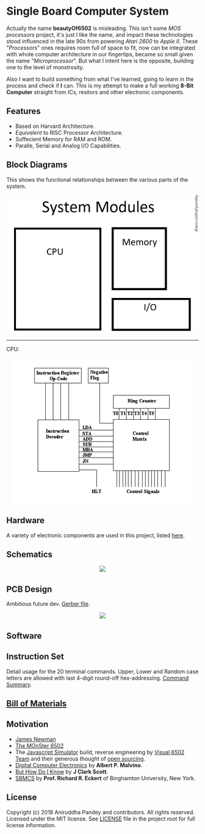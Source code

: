 # Single Board Computer System
Actually the name **beautyOf6502** is misleading. This isn't some *MOS processors* project, it's just I like the name, and impact these technologies stood influenced in the late 90s from powering *Atari 2600* to *Apple II*. These "*Processors*" ones requires room full of space to fit, now can be integrated with whole computer architecture in our fingertips, became so small given the name "*Microprocessor*". But what I intent here is the opposite, building one to the level of monstrosity.

Also I want to build something from what I've learned, going to learn in the process and check if **I** can. This is my attempt to make a full working **8-Bit Computer** straight from ICs, resitors and other electronic components.

## Features
- Based on Harvard Architecture.
- *Equivalent* to RISC Processor Architecture.
- Suffecient Memory for RAM and ROM.
- Paralle, Serial and Analog I/O Capabilities.

## Block Diagrams
This shows the functional relationships between the various parts of the system.  
<div align="center"><img src="images/block-diagram-1.png"></div>  

---
CPU:
<div align="center"><img src="images/block-diagram-2.GIF"></div>

## Hardware
A variety of electronic components are used in this project, listed [here](requirements.csv).

## Schematics
<div align="center"><img src="images/schematics.png"></div>

## PCB Design
Ambitious future dev. [Gerber file](https://easyeda.com/).  
<div align="center"><img src="images/pcb-design.png"></div>

## Software

## Instruction Set
Detail usage for the 20 terminal commands. Upper, Lower and Random case letters are allowed with last 4-digit round-off hex-addressing.
[Command Summary](commands.csv).

## [Bill of Materials](BOM.csv)

## Motivation
- [James Newman](http://www.megaprocessor.com/)
- [The MOnSter 6502](https://monster6502.com/)
- The [Javascript Simulator](http://visual6502.org/JSSim/) build, reverse engineering by [Visual 6502 Team](http://visual6502.org/) and their generous thought of [open sourcing](https://github.com/trebonian/visual6502).
- [Digital Computer Electronics](https://www.scribd.com/document/332484423/Digital-Computer-Electronics-3rd-Edition-Malvino) by **Albert P. Malvino**.
- [But How Do I Know]() by **J Clark Scott**.
- [SBMCS](http://www.cs.binghamton.edu/~reckert/sbc.htm) by **Prof. Richard R. Eckert** of Binghamton University, New York.

## License
Copyright (c) 2018 Aniruddha Pandey and contributors. All rights reserved.</br>
Licensed under the MIT license. See [LICENSE](LICENSE) file in the project root for full license information.

